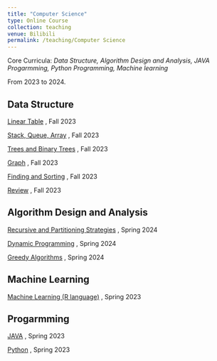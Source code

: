 ```yaml
---
title: "Computer Science"
type: Online Course
collection: teaching
venue: Bilibili
permalink: /teaching/Computer Science
---
```


Core Curricula: *Data Structure, Algorithm Design and Analysis, JAVA Progarmming, Python Programming, Machine learning*

From 2023 to 2024.

Data Structure
---
[Linear Table](https://www.bilibili.com/video/BV1nk4y1c7Hp/) , Fall 2023

[Stack, Queue, Array](https://www.bilibili.com/video/BV18H4y1U7T8/) , Fall 2023

[Trees and Binary Trees](https://www.bilibili.com/video/BV1BM411R78b/) , Fall 2023

[Graph](https://www.bilibili.com/video/BV1YQ4y1g7Wn/) , Fall 2023

[Finding and Sorting](https://www.bilibili.com/video/BV1bN4y187n6/) , Fall 2023

[Review](https://www.bilibili.com/video/BV1J5411z7DE/) , Fall 2023

Algorithm Design and Analysis
---
[Recursive and Partitioning Strategies](https://www.bilibili.com/video/BV1hE421u7hs/) , Spring 2024

[Dynamic Programming](https://www.bilibili.com/video/BV1vD421T7q9/) , Spring 2024

[Greedy Algorithms](https://www.bilibili.com/video/BV1cz421h7SJ/) , Spring 2024

Machine Learning
---
[Machine Learning (R language)](https://www.bilibili.com/video/BV1b8411Z7iH/) , Spring 2023

Progarmming
---
[JAVA](https://www.bilibili.com/video/BV1AM4y1e7va/) , Spring 2023

[Python](https://www.bilibili.com/video/BV1YW4y1X75V/) , Spring 2023
